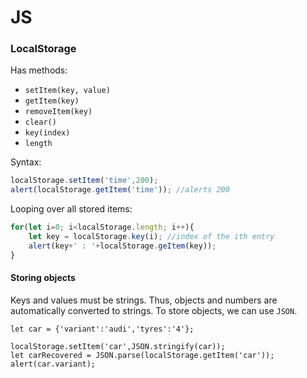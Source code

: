 # JS

### LocalStorage

Has methods:

- `setItem(key, value)` 
- `getItem(key)` 
- `removeItem(key)` 
- `clear()` 
- `key(index)` 
- `length` 

Syntax:

```js
localStorage.setItem('time',200);
alert(localStorage.getItem('time')); //alerts 200
```

Looping over all stored items:

```js
for(let i=0; i<localStorage.length; i++){
	let key = localStorage.key(i); //index of the ith entry
    alert(key+' : '+localStorage.geItem(key));
}
```

#### Storing objects

Keys and values must be strings. Thus, objects and numbers are automatically converted to strings. To store objects, we can use `JSON`.

```
let car = {'variant':'audi','tyres':'4'};

localStorage.setItem('car',JSON.stringify(car));
let carRecovered = JSON.parse(localStorage.getItem('car'));
alert(car.variant);
```

